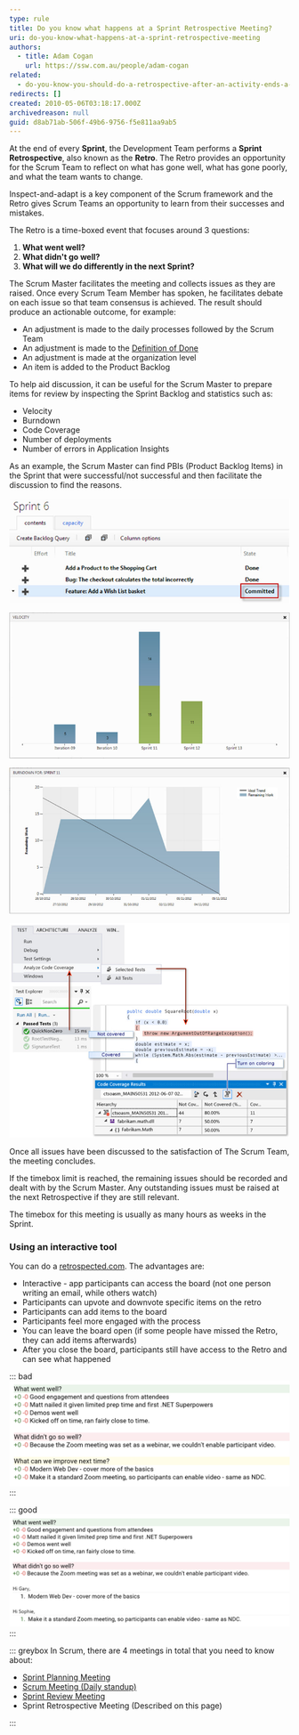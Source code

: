 ```yaml
---
type: rule
title: Do you know what happens at a Sprint Retrospective Meeting?
uri: do-you-know-what-happens-at-a-sprint-retrospective-meeting
authors:
  - title: Adam Cogan
    url: https://ssw.com.au/people/adam-cogan
related:
  - do-you-know-you-should-do-a-retrospective-after-an-activity-ends-a-k-a-feedback
redirects: []
created: 2010-05-06T03:18:17.000Z
archivedreason: null
guid: d8ab71ab-506f-49b6-9756-f5e811aa9ab5
---
```

At the end of every **Sprint**, the Development Team performs a **Sprint Retrospective**, also known as the **Retro**. The Retro provides an opportunity for the Scrum Team to reflect on what has gone well, what has gone poorly, and what the team wants to change.

Inspect-and-adapt is a key component of the Scrum framework and the Retro gives Scrum Teams an opportunity to learn from their successes and mistakes.

<!--endintro-->

The Retro is a time-boxed event that focuses around 3 questions:

1. **What went well?**
2. **What didn't go well?**
3. **What will we do differently in the next Sprint?**

The Scrum Master facilitates the meeting and collects issues as they are raised. Once every Scrum Team Member has spoken, he facilitates debate on each issue so that team consensus is achieved. The result should produce an actionable outcome, for example:

* An adjustment is made to the daily processes followed by the Scrum Team
* An adjustment is made to the [Definition of Done](/do-you-know-what-happens-at-a-sprint-retrospective-meeting)
* An adjustment is made at the organization level
* An item is added to the Product Backlog

To help aid discussion, it can be useful for the Scrum Master to prepare items for review by inspecting the Sprint Backlog and statistics such as:

* Velocity
* Burndown
* Code Coverage
* Number of deployments
* Number of errors in Application Insights

As an example, the Scrum Master can find PBIs (Product Backlog Items) in the Sprint that were successful/not successful and then facilitate the discussion to find the reasons.

![Figure: The Scrum Master can inspect the Sprint Backlog for items which are "Not Done" at the end of a Sprint](retrospective-meeting-1.jpg)

![Figure: The Scrum Master can inspect the team’s velocity over multiple Sprints](retrospective-meeting-2.jpg)

![Figure: The Scrum Master can inspect the team’s Sprint Burndown for insight into how work progressed through the Sprint](retrospective-meeting-3.jpg)

![Figure: The Scrum Master can inspect the team’s Code Coverage for an insight into code quality](retrospective-meeting-4.jpg)

Once all issues have been discussed to the satisfaction of The Scrum Team, the meeting concludes.

If the timebox limit is reached, the remaining issues should be recorded and dealt with by the Scrum Master.  Any outstanding issues must be raised at the next Retrospective if they are still relevant.

The timebox for this meeting is usually as many hours as weeks in the Sprint.

### Using an interactive tool

You can do a [retrospected.com](https://www.retrospected.com/). The advantages are:

* Interactive - app participants can access the board (not one person writing an email, while others watch)
* Participants can upvote and downvote specific items on the retro
* Participants can add items to the board
* Participants feel more engaged with the process
* You can leave the board open (if some people have missed the Retro, they can add items afterwards)
* After you close the board, participants still have access to the Retro and can see what happened

::: bad
![Figure: Bad example – this is a paste from the tool, but the action points are unclear](retrospected-bad.png)
:::

::: good
![Figure: Good example – this is a paste from the tool, but with the modifications at the end, the action points are clear](retrospected-good.png)
:::

::: greybox
In Scrum, there are 4 meetings in total that you need to know about:

* [Sprint Planning Meeting](/do-you-know-what-happens-at-a-sprint-planning-meeting "Sprint Planning Meeting")
* [Scrum Meeting (Daily standup)](/meeting-do-you-update-your-tasks-before-the-daily-scrum "Update tasks before Daily Scrum Meeting")
* [Sprint Review Meeting](/do-you-know-what-happens-at-a-sprint-review-meeting "Sprint Review Meeting")
* Sprint Retrospective Meeting (Described on this page)

:::
